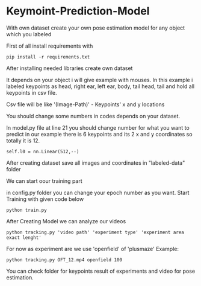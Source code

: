 # Keymoint-Prediction-Model
With own dataset create your own pose estimation model for any object which you labeled


First of all install requirements with 

    pip install -r requirements.txt

After installing needed libraries create own dataset

It depends on your object i will give example with mouses. 
In this example i labeled keypoints as     head, right ear, left ear, body, tail head, tail and hold all keypoints in csv file. 

Csv file will be like '(Image-Path)' - Keypoints' x and y locations

You should change some numbers in codes depends on your dataset. 

In model.py file at line 21 you should change number for what you want to predict in our example there is 6 keypoints and its 2 x and y coordinates so totally it is 12.

    self.l0 = nn.Linear(512,--)

After creating dataset save all images and coordinates in "labeled-data" folder 

We can start oour training part 

  in config.py folder you can change your epoch number as you want.
  Start Training with given code below
  
    python train.py
    
 After Creating Model we can analyze our videos 
 
    python tracking.py 'video path' 'experiment type' 'experiment area exact lenght'
 
 For now as experiment are we use 'openfield' of 'plusmaze'
 Example:

    python tracking.py OFT_12.mp4 openfield 100
    

You can check folder for keypoints result of experiments and video for pose estimation.
